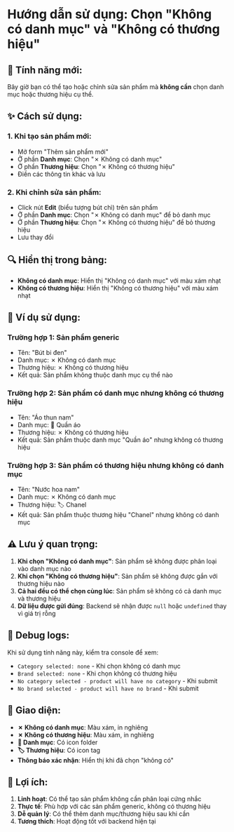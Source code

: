 # Hướng dẫn sử dụng: Chọn "Không có danh mục" và "Không có thương hiệu"

## 🎯 **Tính năng mới:**

Bây giờ bạn có thể tạo hoặc chỉnh sửa sản phẩm mà **không cần** chọn danh mục hoặc thương hiệu cụ thể.

## ✨ **Cách sử dụng:**

### **1. Khi tạo sản phẩm mới:**

- Mở form "Thêm sản phẩm mới"
- Ở phần **Danh mục**: Chọn "✗ Không có danh mục"
- Ở phần **Thương hiệu**: Chọn "✗ Không có thương hiệu"
- Điền các thông tin khác và lưu

### **2. Khi chỉnh sửa sản phẩm:**

- Click nút **Edit** (biểu tượng bút chì) trên sản phẩm
- Ở phần **Danh mục**: Chọn "✗ Không có danh mục" để bỏ danh mục
- Ở phần **Thương hiệu**: Chọn "✗ Không có thương hiệu" để bỏ thương hiệu
- Lưu thay đổi

## 🔍 **Hiển thị trong bảng:**

- **Không có danh mục**: Hiển thị "Không có danh mục" với màu xám nhạt
- **Không có thương hiệu**: Hiển thị "Không có thương hiệu" với màu xám nhạt

## 📝 **Ví dụ sử dụng:**

### **Trường hợp 1: Sản phẩm generic**

- Tên: "Bút bi đen"
- Danh mục: ✗ Không có danh mục
- Thương hiệu: ✗ Không có thương hiệu
- Kết quả: Sản phẩm không thuộc danh mục cụ thể nào

### **Trường hợp 2: Sản phẩm có danh mục nhưng không có thương hiệu**

- Tên: "Áo thun nam"
- Danh mục: 📁 Quần áo
- Thương hiệu: ✗ Không có thương hiệu
- Kết quả: Sản phẩm thuộc danh mục "Quần áo" nhưng không có thương hiệu

### **Trường hợp 3: Sản phẩm có thương hiệu nhưng không có danh mục**

- Tên: "Nước hoa nam"
- Danh mục: ✗ Không có danh mục
- Thương hiệu: 🏷️ Chanel
- Kết quả: Sản phẩm thuộc thương hiệu "Chanel" nhưng không có danh mục

## ⚠️ **Lưu ý quan trọng:**

1. **Khi chọn "Không có danh mục"**: Sản phẩm sẽ không được phân loại vào danh mục nào
2. **Khi chọn "Không có thương hiệu"**: Sản phẩm sẽ không được gắn với thương hiệu nào
3. **Cả hai đều có thể chọn cùng lúc**: Sản phẩm sẽ không có cả danh mục và thương hiệu
4. **Dữ liệu được gửi đúng**: Backend sẽ nhận được `null` hoặc `undefined` thay vì giá trị rỗng

## 🔧 **Debug logs:**

Khi sử dụng tính năng này, kiểm tra console để xem:

- `Category selected: none` - Khi chọn không có danh mục
- `Brand selected: none` - Khi chọn không có thương hiệu
- `No category selected - product will have no category` - Khi submit
- `No brand selected - product will have no brand` - Khi submit

## 🎨 **Giao diện:**

- **✗ Không có danh mục**: Màu xám, in nghiêng
- **✗ Không có thương hiệu**: Màu xám, in nghiêng
- **📁 Danh mục**: Có icon folder
- **🏷️ Thương hiệu**: Có icon tag
- **Thông báo xác nhận**: Hiển thị khi đã chọn "không có"

## 🚀 **Lợi ích:**

1. **Linh hoạt**: Có thể tạo sản phẩm không cần phân loại cứng nhắc
2. **Thực tế**: Phù hợp với các sản phẩm generic, không có thương hiệu
3. **Dễ quản lý**: Có thể thêm danh mục/thương hiệu sau khi cần
4. **Tương thích**: Hoạt động tốt với backend hiện tại
